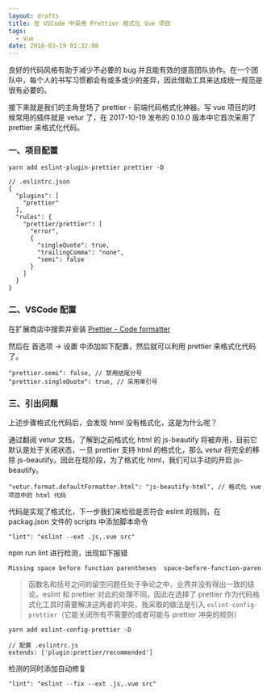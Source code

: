 ```yaml
---
layout: drafts
title: 在 VSCode 中采用 Prettier 格式化 Vue 项目
tags:
  - Vue
date: 2018-03-19 01:32:08
---
```


良好的代码风格有助于减少不必要的 bug 并且能有效的提高团队协作。在一个团队中，每个人的书写习惯都会有或多或少的差异，因此借助工具来达成统一规范是很有必要的。

接下来就是我们的主角登场了 prettier - 前端代码格式化神器。写 vue 项目的时候常用的插件就是 vetur 了，在 2017-10-19 发布的 0.10.0 版本中它首次采用了 prettier 来格式化代码。

<!-- more -->

### 一、项目配置

```
yarn add eslint-plugin-prettier prettier -D

// .eslintrc.json
{
  "plugins": [
    "prettier"
  ],
  "rules": {
    "prettier/prettier": [
      "error",
      {
        "singleQuote": true,
        "trailingComma": "none",
        "semi": false
      }
    ]
  }
}
```

### 二、VSCode 配置

在扩展商店中搜索并安装 [Prettier - Code formatter](https://marketplace.visualstudio.com/items?itemName=esbenp.prettier-vscode)

然后在 首选项 -> 设置 中添加如下配置，然后就可以利用 prettier 来格式化代码了。

```
"prettier.semi": false, // 禁用结尾分号
"prettier.singleQuote": true, // 采用单引号
```

### 三、引出问题

上述步骤格式化代码后，会发现 html 没有格式化，这是为什么呢？

通过翻阅 vetur 文档，了解到之前格式化 html 的 js-beautify 将被弃用，目前它默认是处于关闭状态，一旦 prettier 支持 html 的格式化，那么 vetur 将完全的移除 js-beautify。因此在现阶段，为了格式化 html，我们可以手动的开启 js-beautify。

```
"vetur.format.defaultFormatter.html": "js-beautify-html", // 格式化 vue 项目中的 html 代码
```

代码是实现了格式化，下一步我们来检验是否符合 eslint 的规则，在 packag.json 文件的 scripts 中添加脚本命令

```
"lint": "eslint --ext .js,.vue src"
```

npm run lint 进行检测，出现如下报错

```
Missing space before function parentheses  space-before-function-paren
```

> 函数名和括号之间的留空问题任处于争论之中，业界并没有得出一致的结论。eslint 和 prettier 对此的处理不同，因此在选择了 prettier 作为代码格式化工具时需要解决这两者的冲突，我采取的做法是引入 `eslint-config-prettier`（它能关闭所有不需要的或者可能与 prettier 冲突的规则）

```
yarn add eslint-config-prettier -D

// 配置 .eslintrc.js
extends: ['plugin:prettier/recommended']
```

检测的同时添加自动修复

```
"lint": "eslint --fix --ext .js,.vue src"
```

